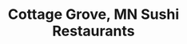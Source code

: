 ---
layout: city
title: Cottage Grove, MN Sushi Restaurants
permalink: /minnesota/cottage-grove/
stateAbbr: MN
stateName: Minnesota
cityName: Cottage Grove

---